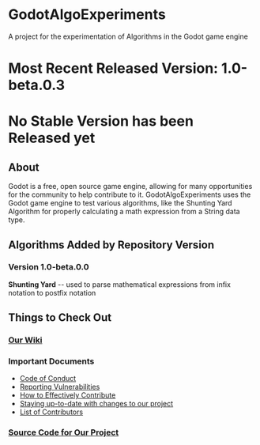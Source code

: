 # GodotAlgoExperiments
A project for the experimentation of Algorithms in the Godot game engine

# Most Recent Released Version: 1.0-beta.0.3
# No Stable Version has been Released yet

## About
Godot is a free, open source game engine, allowing for many opportunities for the community to help contribute to it. GodotAlgoExperiments uses the Godot game engine to test
various algorithms, like the Shunting Yard Algorithm for properly calculating a math expression from a String data type.

## Algorithms Added by Repository Version
### Version 1.0-beta.0.0
**Shunting Yard** -- used to parse mathematical expressions from infix notation to postfix notation

## Things to Check Out
### [Our Wiki](https://github.com/Moonyum/GodotAlgoExperiments/wiki)
### Important Documents  
* [Code of Conduct](https://github.com/Moonyum/GodotAlgoExperiments/blob/main/CODE_OF_CONDUCT.md)
* [Reporting Vulnerabilities](https://github.com/Moonyum/GodotAlgoExperiments/blob/main/SECURITY.md)
* [How to Effectively Contribute](https://github.com/Moonyum/GodotAlgoExperiments/blob/main/CONTRIBUTING.md)
* [Staying up-to-date with changes to our project](https://github.com/Moonyum/GodotAlgoExperiments/blob/main/UPDATES.md)
* [List of Contributors](https://github.com/Moonyum/GodotAlgoExperiments/blob/main/CONTRIBUTORS.md)
### [Source Code for Our Project](https://github.com/Moonyum/GodotAlgoExperiments/tree/main/src)
